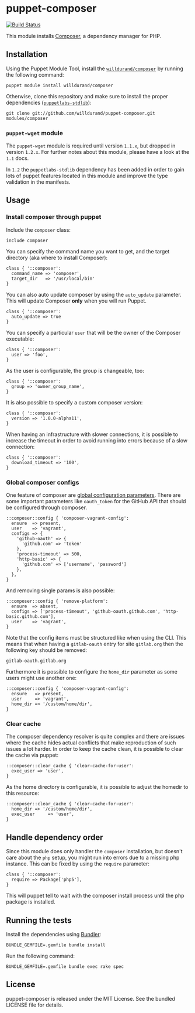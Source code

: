 puppet-composer
===============

[![Build
Status](https://secure.travis-ci.org/willdurand/puppet-composer.png)](http://travis-ci.org/willdurand/puppet-composer)

This module installs [Composer](http://getcomposer.org/), a dependency manager
for PHP.

Installation
------------

Using the Puppet Module Tool, install the
[`willdurand/composer`](http://forge.puppetlabs.com/willdurand/composer) by
running the following command:

    puppet module install willdurand/composer

Otherwise, clone this repository and make sure to install the proper
dependencies ([`puppetlabs-stdlib`](https://github.com/puppetlabs/puppetlabs-stdlib)):

    git clone git://github.com/willdurand/puppet-composer.git modules/composer

### ``puppet-wget`` module

The ``puppet-wget`` module is required until version ``1.1.x``, but dropped in version ``1.2.x``.
For further notes about this module, please have a look at the ``1.1`` docs.

In ``1.2`` the ``puppetlabs-stdlib`` dependency has been added in order to
gain lots of puppet features located in this module and improve the type
validation in the manifests.

Usage
-----

### Install composer through puppet

Include the `composer` class:

``` puppet
include composer
```

You can specify the command name you want to get, and the target directory (aka
where to install Composer):

``` puppet
class { '::composer':
  command_name => 'composer',
  target_dir   => '/usr/local/bin'
}
```

You can also auto update composer by using the `auto_update` parameter. This will
update Composer **only** when you will run Puppet.

``` puppet
class { '::composer':
  auto_update => true
}
```

You can specify a particular `user` that will be the owner of the Composer
executable:

``` puppet
class { '::composer':
  user => 'foo',
}
```

As the user is configurable, the group is changeable, too:

``` puppet
class { '::composer':
  group => 'owner_group_name',
}
```

It is also possible to specify a custom composer version:

``` puppet
class { '::composer':
  version => '1.0.0-alpha11',
}
```

When having an infrastructure with slower connections, it is possible to increase the timeout in order to
avoid running into errors because of a slow connection:

``` puppet
class { '::composer':
  download_timeout => '100',
}
```

### Global composer configs

One feature of composer are [global configuration parameters](https://getcomposer.org/doc/06-config.md#config).
There are some important parameters like ``oauth_token`` for the GitHub API that should be configured through composer.

``` puppet
::composer::config { 'composer-vagrant-config':
  ensure  => present,
  user    => 'vagrant',
  configs => {
    'github-oauth' => {
      'github.com' => 'token'
    },
    'process-timeout' => 500,
    'http-basic' => {
      'github.com' => ['username', 'password']
    },
  },
}
```

And removing single params is also possible:

``` puppet
::composer::config { 'remove-platform':
  ensure  => absent,
  configs => ['process-timeout', 'github-oauth.github.com', 'http-basic.github.com'],
  user    => 'vagrant',
}
```

Note that the config items must be structured like when using the CLI. This means that when having a ``gitlab-oauth`` entry for site ``gitlab.org`` then the following key should be removed:

    gitlab-oauth.gitlab.org

Furthermore it is possible to configure the ``home_dir`` parameter as some users might use another one:

``` puppet
::composer::config { 'composer-vagrant-config':
  ensure   => present,
  user     => 'vagrant',
  home_dir => '/custom/home/dir',
}
```

### Clear cache

The composer dependency resolver is quite complex and there are issues where the cache hides actual conflicts that make reproduction of such issues a lot harder.
In order to keep the cache clean, it is possible to clear the cache via puppet:

``` puppet
::composer::clear_cache { 'clear-cache-for-user':
  exec_user => 'user',
}
```

As the home directory is configurable, it is possible to adjust the homedir to this resource:

``` puppet
::composer::clear_cache { 'clear-cache-for-user':
  home_dir => '/custom/home/dir',
  exec_user     => 'user',
}
```

Handle dependency order
-----------------------

Since this module does only handler the ``composer`` installation, but doesn't care about the ``php`` setup, you might run
into errors due to a missing php instance.
This can be fixed by using the ``require`` parameter:

``` puppet
class { '::composer':
  require => Package['php5'],
}
```

This will puppet tell to wait with the composer install process until the php package is installed.

Running the tests
-----------------

Install the dependencies using [Bundler](http://gembundler.com):

    BUNDLE_GEMFILE=.gemfile bundle install

Run the following command:

    BUNDLE_GEMFILE=.gemfile bundle exec rake spec


License
-------

puppet-composer is released under the MIT License. See the bundled LICENSE file
for details.
